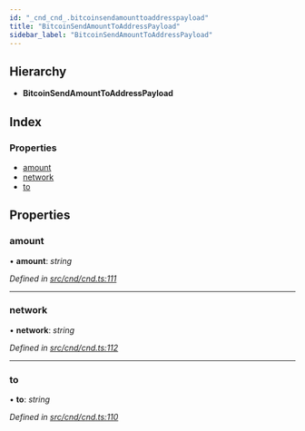 ```yaml
---
id: "_cnd_cnd_.bitcoinsendamounttoaddresspayload"
title: "BitcoinSendAmountToAddressPayload"
sidebar_label: "BitcoinSendAmountToAddressPayload"
---
```


## Hierarchy

* **BitcoinSendAmountToAddressPayload**

## Index

### Properties

* [amount](_cnd_cnd_.bitcoinsendamounttoaddresspayload.md#amount)
* [network](_cnd_cnd_.bitcoinsendamounttoaddresspayload.md#network)
* [to](_cnd_cnd_.bitcoinsendamounttoaddresspayload.md#to)

## Properties

###  amount

• **amount**: *string*

*Defined in [src/cnd/cnd.ts:111](https://github.com/comit-network/comit-js-sdk/blob/cef77e4/src/cnd/cnd.ts#L111)*

___

###  network

• **network**: *string*

*Defined in [src/cnd/cnd.ts:112](https://github.com/comit-network/comit-js-sdk/blob/cef77e4/src/cnd/cnd.ts#L112)*

___

###  to

• **to**: *string*

*Defined in [src/cnd/cnd.ts:110](https://github.com/comit-network/comit-js-sdk/blob/cef77e4/src/cnd/cnd.ts#L110)*
